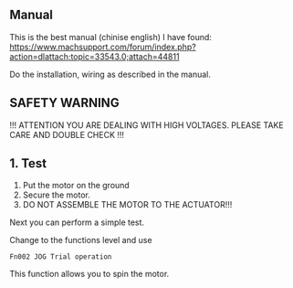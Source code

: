 ## Manual

This is the best manual (chinise english) I have found:
https://www.machsupport.com/forum/index.php?action=dlattach;topic=33543.0;attach=44811

Do the installation, wiring as  described in the manual.

## SAFETY WARNING

!!!
ATTENTION
YOU ARE DEALING WITH HIGH VOLTAGES.
PLEASE TAKE CARE AND DOUBLE CHECK
!!!

## 1. Test

1. Put the motor on the ground
2. Secure the motor.
3. DO NOT ASSEMBLE THE MOTOR TO THE ACTUATOR!!!

Next you can perform a simple test.

Change to the functions level and use

`Fn002 JOG Trial operation`

This function allows you to spin the motor.

